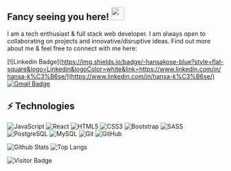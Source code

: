 ## Fancy seeing you here! <img src="https://raw.githubusercontent.com/aemmadi/aemmadi/master/wave.gif" width="30px">

 I am a tech enthusiast & full stack web developer. I am always open to collaborating on projects and innovative/disruptive ideas. Find out more about me & feel free to connect with me here:

[![Linkedin Badge](https://img.shields.io/badge/-hansakose-blue?style=flat-square&logo=Linkedin&logoColor=white&link=https://www.linkedin.com/in/hansa-k%C3%B6se/](https://www.linkedin.com/in/hansa-k%C3%B6se/)
[![Gmail Badge](https://img.shields.io/badge/-hansacelikkose@gmail.com-c14438?style=flat-square&logo=Gmail&logoColor=white&link=mailto:hansacelikkose@gmail.com)](mailto:hansacelikkose@gmail.com)

## ⚡ Technologies

![JavaScript](https://img.shields.io/badge/-JavaScript-black?style=flat-square&logo=javascript)
![React](https://img.shields.io/badge/-React-black?style=flat-square&logo=react)
![HTML5](https://img.shields.io/badge/-HTML5-E34F26?style=flat-square&logo=html5&logoColor=white)
![CSS3](https://img.shields.io/badge/-CSS3-1572B6?style=flat-square&logo=css3)
![Bootstrap](https://img.shields.io/badge/-Bootstrap-563D7C?style=flat-square&logo=bootstrap)
![SASS](https://img.shields.io/badge/-Sass-gray?style=flat-square&logo=sass)
![PostgreSQL](https://img.shields.io/badge/-PostgreSQL-336791?style=flat-square&logo=postgresql)
![MySQL](https://img.shields.io/badge/-MySQL-black?style=flat-square&logo=mysql)
![Git](https://img.shields.io/badge/-Git-black?style=flat-square&logo=git)
![GitHub](https://img.shields.io/badge/-GitHub-181717?style=flat-square&logo=github)

![Github Stats](https://github-readme-stats.vercel.app/api?username=hansakose&count_private=true&show_icons=true&include_all_commits=true)
![Top Langs](https://github-readme-stats.vercel.app/api/top-langs/?username=hansakose&hide=TeX&layout=compact)

![Visitor Badge](https://visitor-badge.laobi.icu/badge?page_id=hansakose.hansakose)
